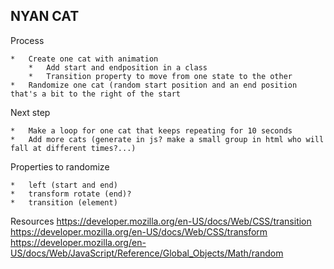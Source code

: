 ## NYAN CAT

Process

	* 	Create one cat with animation
		*	Add start and endposition in a class
		*	Transition property to move from one state to the other
	*	Randomize one cat (random start position and an end position that's a bit to the right of the start

Next step

	*	Make a loop for one cat that keeps repeating for 10 seconds
	*	Add more cats (generate in js? make a small group in html who will fall at different times?...)

Properties to randomize

	*	left (start and end)
	*	transform rotate (end)?
	*	transition (element)



Resources
https://developer.mozilla.org/en-US/docs/Web/CSS/transition
https://developer.mozilla.org/en-US/docs/Web/CSS/transform
https://developer.mozilla.org/en-US/docs/Web/JavaScript/Reference/Global_Objects/Math/random

